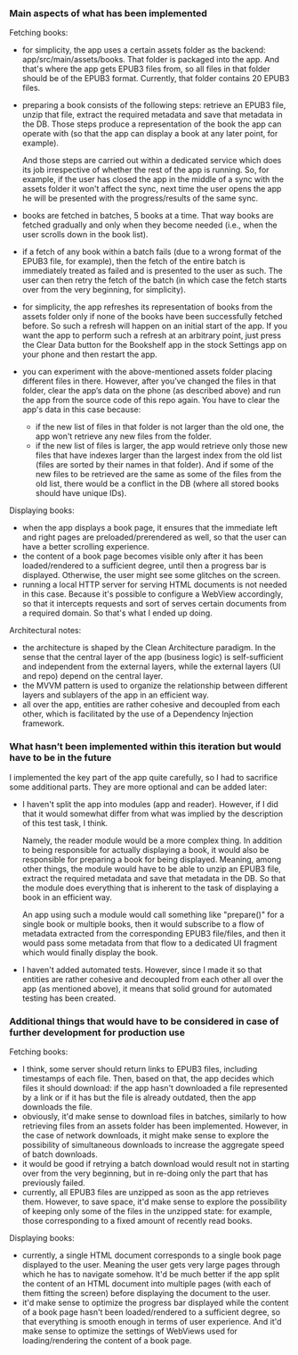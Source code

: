### Main aspects of what has been implemented

Fetching books:
 
* for simplicity, the app uses a certain assets folder as the backend: app/src/main/assets/books. That folder is packaged into the app. And that's where the app gets EPUB3 files from, so all files in that folder should be of the EPUB3 format. Currently, that folder contains 20 EPUB3 files.
* preparing a book consists of the following steps: retrieve an EPUB3 file, unzip that file, extract the required metadata and save that metadata in the DB. Those steps produce a representation of the book the app can operate with (so that the app can display a book at any later point, for example).  

  And those steps are carried out within a dedicated service which does its job irrespective of whether the rest of the app is running. So, for example, if the user has closed the app in the middle of a sync with the assets folder it won't affect the sync, next time the user opens the app he will be presented with the progress/results of the same sync.
* books are fetched in batches, 5 books at a time. That way books are fetched gradually and only when they become needed (i.e., when the user scrolls down in the book list).
* if a fetch of any book within a batch fails (due to a wrong format of the EPUB3 file, for example), then the fetch of the entire batch is immediately treated as failed and is presented to the user as such. The user can then retry the fetch of the batch (in which case the fetch starts over from the very beginning, for simplicity).   
* for simplicity, the app refreshes its representation of books from the assets folder only if none of the books have been successfully fetched before. So such a refresh will happen on an initial start of the app. If you want the app to perform such a refresh at an arbitrary point, just press the Clear Data button for the Bookshelf app in the stock Settings app on your phone and then restart the app.
* you can experiment with the above-mentioned assets folder placing different files in there. However, after you’ve changed the files in that folder, clear the app’s data on the phone (as described above) and run the app from the source code of this repo again. You have to clear the app's data in this case because:
  * if the new list of files in that folder is not larger than the old one, the app won't retrieve any new files from the folder.
  * if the new list of files is larger, the app would retrieve only those new files that have indexes larger than the largest index from the old list (files are sorted by their names in that folder). And if some of the new files to be retrieved are the same as some of the files from the old list, there would be a conflict in the DB (where all stored books should have unique IDs).

Displaying books:

* when the app displays a book page, it ensures that the immediate left and right pages are preloaded/prerendered as well, so that the user can have a better scrolling experience.
* the content of a book page becomes visible only after it has been loaded/rendered to a sufficient degree, until then a progress bar is displayed. Otherwise, the user might see some glitches on the screen.
* running a local HTTP server for serving HTML documents is not needed in this case. Because it's possible to configure a WebView accordingly, so that it intercepts requests and sort of serves certain documents from a required domain. So that's what I ended up doing.

Architectural notes:

* the architecture is shaped by the Clean Architecture paradigm. In the sense that the central layer of the app (business logic) is self-sufficient and independent from the external layers, while the external layers (UI and repo) depend on the central layer.
* the MVVM pattern is used to organize the relationship between different layers and sublayers of the app in an efficient way. 
* all over the app, entities are rather cohesive and decoupled from each other, which is facilitated by the use of a Dependency Injection framework.

### What hasn’t been implemented within this iteration but would have to be in the future

I implemented the key part of the app quite carefully, so I had to sacrifice some additional parts. They are more optional and can be added later:   
* I haven't split the app into modules (app and reader). However, if I did that it would somewhat differ from what was implied by the description of this test task, I think. 

  Namely, the reader module would be a more complex thing. In addition to being responsible for actually displaying a book, it would also be responsible for preparing a book for being displayed. Meaning, among other things, the module would have to be able to unzip an EPUB3 file, extract the required metadata and save that metadata in the DB. So that the module does everything that is inherent to the task of displaying a book in an efficient way. 

  An app using such a module would call something like "prepare()" for a single book or multiple books, then it would subscribe to a flow of metadata extracted from the corresponding EPUB3 file/files, and then it would pass some metadata from that flow to a dedicated UI fragment which would finally display the book. 
* I haven't added automated tests. However, since I made it so that entities are rather cohesive and decoupled from each other all over the app (as mentioned above), it means that solid ground for automated testing has been created.

### Additional things that would have to be considered in case of further development for production use

Fetching books:
* I think, some server should return links to EPUB3 files, including timestamps of each file. Then, based on that, the app decides which files it should download: if the app hasn't downloaded a file represented by a link or if it has but the file is already outdated, then the app downloads the file.
* obviously, it'd make sense to download files in batches, similarly to how retrieving files from an assets folder has been implemented. However, in the case of network downloads, it might make sense to explore the possibility of simultaneous downloads to increase the aggregate speed of batch downloads.
* it would be good if retrying a batch download would result not in starting over from the very beginning, but in re-doing only the part that has previously failed.
* currently, all EPUB3 files are unzipped as soon as the app retrieves them. However, to save space, it'd make sense to explore the possibility of keeping only some of the files in the unzipped state: for example, those corresponding to a fixed amount of recently read books.

Displaying books:
* currently, a single HTML document corresponds to a single book page displayed to the user. Meaning the user gets very large pages through which he has to navigate somehow. lt'd be much better if the app split the content of an HTML document into multiple pages (with each of them fitting the screen) before displaying the document to the user. 
* it'd make sense to optimize the progress bar displayed while the content of a book page hasn't been loaded/rendered to a sufficient degree, so that everything is smooth enough in terms of user experience. And it'd make sense to optimize the settings of WebViews used for loading/rendering the content of a book page.
